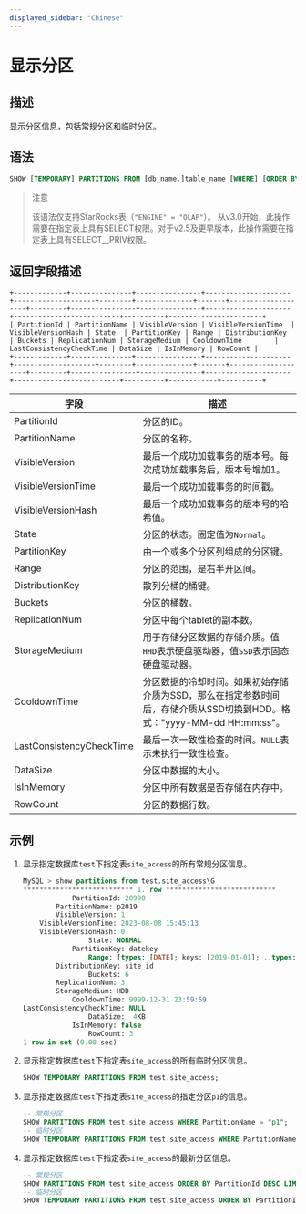 ```yaml
---
displayed_sidebar: "Chinese"
---
```


# 显示分区

## 描述

显示分区信息，包括常规分区和[临时分区](../../../table_design/Temporary_partition.md)。

## 语法

```sql
SHOW [TEMPORARY] PARTITIONS FROM [db_name.]table_name [WHERE] [ORDER BY] [LIMIT]
```

> 注意
>
> 该语法仅支持StarRocks表（`"ENGINE" = "OLAP"`）。
> 从v3.0开始，此操作需要在指定表上具有SELECT权限。对于v2.5及更早版本，此操作需要在指定表上具有SELECT__PRIV权限。

## 返回字段描述

```plaintext
+-------------+---------------+----------------+---------------------+--------------------+--------+--------------+-------+--------------------+---------+----------------+---------------+---------------------+--------------------------+----------+------------+----------+
| PartitionId | PartitionName | VisibleVersion | VisibleVersionTime  | VisibleVersionHash | State  | PartitionKey | Range | DistributionKey    | Buckets | ReplicationNum | StorageMedium | CooldownTime        | LastConsistencyCheckTime | DataSize | IsInMemory | RowCount |
+-------------+---------------+----------------+---------------------+--------------------+--------+--------------+-------+--------------------+---------+----------------+---------------+---------------------+--------------------------+----------+------------+----------+
```

| **字段**         | **描述**                                                 |
| ---------------- | ------------------------------------------------------- |
| PartitionId      | 分区的ID。                                   |
| PartitionName    | 分区的名称。                                        |
| VisibleVersion   | 最后一个成功加载事务的版本号。每次成功加载事务后，版本号增加1。 |
| VisibleVersionTime | 最后一个成功加载事务的时间戳。                           |
| VisibleVersionHash | 最后一个成功加载事务的版本号的哈希值。                   |
| State            | 分区的状态。固定值为`Normal`。                              |
| PartitionKey     | 由一个或多个分区列组成的分区键。                         |
| Range            | 分区的范围，是右半开区间。                                   |
| DistributionKey  | 散列分桶的桶键。                                         |
| Buckets          | 分区的桶数。                                           |
| ReplicationNum   | 分区中每个tablet的副本数。                            |
| StorageMedium    | 用于存储分区数据的存储介质。值`HHD`表示硬盘驱动器，值`SSD`表示固态硬盘驱动器。 |
| CooldownTime     | 分区数据的冷却时间。如果初始存储介质为SSD，那么在指定参数时间后，存储介质从SSD切换到HDD。格式："yyyy-MM-dd HH:mm:ss"。 |
| LastConsistencyCheckTime | 最后一次一致性检查的时间。`NULL`表示未执行一致性检查。    |
| DataSize         | 分区中数据的大小。                                      |
| IsInMemory       | 分区中所有数据是否存储在内存中。                          |
| RowCount         | 分区的数据行数。                                       |

## 示例

1. 显示指定数据库`test`下指定表`site_access`的所有常规分区信息。

    ```SQL
    MySQL > show partitions from test.site_access\G
    *************************** 1. row ***************************
                PartitionId: 20990
            PartitionName: p2019 
            VisibleVersion: 1
        VisibleVersionTime: 2023-08-08 15:45:13
        VisibleVersionHash: 0
                    State: NORMAL
                PartitionKey: datekey
                    Range: [types: [DATE]; keys: [2019-01-01]; ..types: [DATE]; keys: [2020-01-01]; )
            DistributionKey: site_id
                    Buckets: 6
            ReplicationNum: 3
            StorageMedium: HDD
                CooldownTime: 9999-12-31 23:59:59
    LastConsistencyCheckTime: NULL
                    DataSize:  4KB   
                IsInMemory: false
                    RowCount: 3 
    1 row in set (0.00 sec)
    ```

2. 显示指定数据库`test`下指定表`site_access`的所有临时分区信息。

    ```sql
    SHOW TEMPORARY PARTITIONS FROM test.site_access;
    ```

3. 显示指定数据库`test`下指定表`site_access`的指定分区`p1`的信息。

    ```sql
    -- 常规分区
    SHOW PARTITIONS FROM test.site_access WHERE PartitionName = "p1";
    -- 临时分区
    SHOW TEMPORARY PARTITIONS FROM test.site_access WHERE PartitionName = "p1";
    ```

4. 显示指定数据库`test`下指定表`site_access`的最新分区信息。

    ```sql
    -- 常规分区
    SHOW PARTITIONS FROM test.site_access ORDER BY PartitionId DESC LIMIT 1;
    -- 临时分区
    SHOW TEMPORARY PARTITIONS FROM test.site_access ORDER BY PartitionId DESC LIMIT 1;
    ```